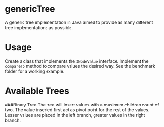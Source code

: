 genericTree
===========
A generic tree implementation in Java aimed to provide as many different tree implementations as possible. 


Usage
===========
Create a class that implements the ``INodeValue`` interface. Implement the ``compareTo`` method to compare values the desired way.
See the benchmark folder for a working example.

Available Trees
===========
###Binary Tree
The tree will insert values with a maximum children count of two. The value inserted first act as pivot point for the rest of the values. Lesser values are placed in the left branch, greater values in the right branch.






